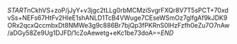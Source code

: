 $START$nCkhVS+zoP/jJyY+v3jgc2tLLg0rbMCMziSvgrFXQr8V7T5sPCT+70xdvSs+NEFs67HtFv2HleE1shANLD1TcB4VWuge7CEseWSmOz7glfgAf9kJDK9ORx2qcxQccmbxDt8NMWe3g9c886Br7bjQp3fPKRnS0lHzFzfh0eZu7O7nAw/aDGy58Ze9Ug1DJFD/1cZoAewetg+eKc1be73doA==$END$